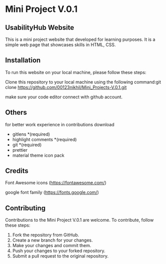 # Mini Project V.0.1
## UsabilityHub Website

This is a mini project website that developed for learning purposes. It is a simple web page that showcases skills in HTML, CSS.


## Installation

To run this website on your local machine, please follow these steps:

Clone this repository to your local machine using the following command:git clone https://github.com/00123nikhil/Mini_Projects-V.0.1.git

make sure your code editor connect with github account. 

## Others 
 for better work experience in contributions download
 - gitlens *(required)
 - highlight comments *(required)
 - git *(required)
 - prettier
 - material theme icon pack



## Credits
Font Awesome icons (https://fontawesome.com/)

google font family (https://fonts.google.com/)
## Contributing
Contributions to the Mini Project V.0.1 are welcome. To contribute, follow these steps:

1. Fork the repository from GitHub.
2. Create a new branch for your changes.
3. Make your changes and commit them.
4. Push your changes to your forked repository.
5. Submit a pull request to the original repository.


